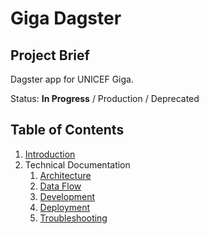 # Giga Dagster

## Project Brief

Dagster app for UNICEF Giga.

Status: **In Progress** / Production / Deprecated

## Table of Contents

1. [Introduction](README.md)
2. Technical Documentation
    1. [Architecture](architecture.md)
    2. [Data Flow](dataflow.md)
    3. [Development](development.md)
    4. [Deployment](deployment.md)
    5. [Troubleshooting](troubleshooting.md)
